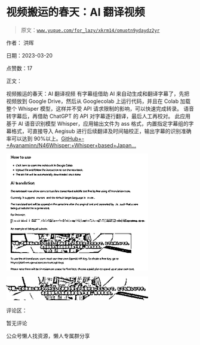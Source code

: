 # 视频搬运的春天：AI 翻译视频

> 原文：[`www.yuque.com/for_lazy/xkrm14/omuotn9ydaydz2yr`](https://www.yuque.com/for_lazy/xkrm14/omuotn9ydaydz2yr)



作者： 洪晖



日期：2023-03-20



点赞数：17

<ne-card data-card-name="hr" data-card-type="block" id="MbZWU" data-event-boundary="card">

正文：



视频搬运的春天：AI 翻译视频 有字幕组借助 AI 来自动生成和翻译字幕了，先把视频放到 Google Drive，然后从 Googlecolab 上运行代码，并且在 Colab 加载整个 Whisper 模型，这样并不受 API 请求限制的影响，可以快速完成转录。 语音转字幕后，再借助 ChatGPT 的 API 对字幕逐行翻译，最后人工再校对。 此应用基于 Al 语音识别模型 Whisper，应用输出文件为 ass 格式，内置指定字幕组的字幕格式，可直接导入 Aegisub 进行后续翻译及时间轴校正，输出字幕的识别准确率可以达到 90%以上。[GitHub+-+Ayanaminn/N46Whisper:+Whisper+based+Japan...](https://github.com/Ayanaminn/N46Whisper)



<ne-card data-card-name="image" data-card-type="inline" id="vIaT5" data-event-boundary="card">![](img/5a14f40295f66121c6734a1667dd3e5f.png)</ne-card>



<ne-card data-card-name="image" data-card-type="inline" id="npLu0" data-event-boundary="card">![](img/48aab343a1d10c55a8d75aaa87f33e3a.png)</ne-card>

<ne-card data-card-name="hr" data-card-type="block" id="Ld6ed" data-event-boundary="card">

评论区：



暂无评论

<ne-card data-card-name="hr" data-card-type="block" id="IehMi" data-event-boundary="card">

公众号懒人找资源，懒人专属群分享

</ne-card></ne-card></ne-card>